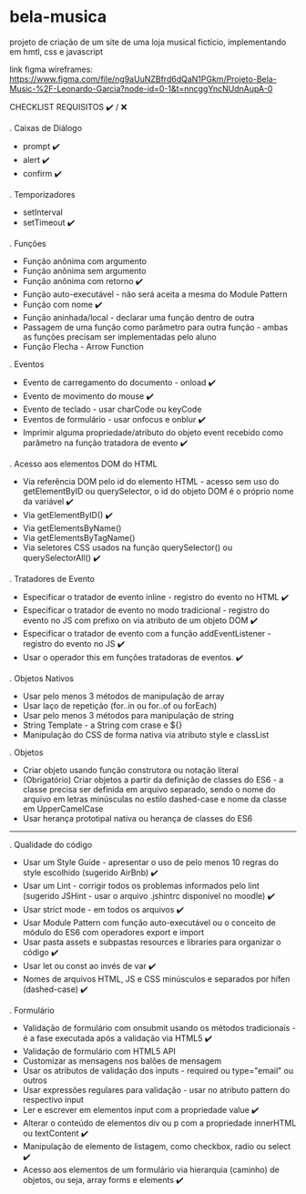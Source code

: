 # bela-musica
projeto de criação de um site de uma loja musical fictício, implementando em hmtl, css e javascript 

link figma wireframes: https://www.figma.com/file/ng9aUuNZBfrd6dQaN1PGkm/Projeto-Bela-Music-%2F-Leonardo-Garcia?node-id=0-1&t=nncggYncNUdnAupA-0


CHECKLIST REQUISITOS ✔️ / ❌

. Caixas de Diálogo
 - prompt ✔️
 - alert ✔️
 - confirm ✔️

. Temporizadores
 - setInterval
 - setTimeout ✔️

. Funções
 - Função anônima com argumento
 - Função anônima sem argumento
 - Função anônima com retorno ✔️
 - Função auto-executável - não será aceita a mesma do Module Pattern
 - Função com nome ✔️
 - Função aninhada/local - declarar uma função dentro de outra
 - Passagem de uma função como parâmetro para outra função - ambas as funções precisam ser implementadas pelo aluno
 - Função Flecha - Arrow Function

. Eventos
 - Evento de carregamento do documento - onload ✔️
 - Evento de movimento do mouse ✔️
 - Evento de teclado - usar charCode ou keyCode
 - Eventos de formulário - usar onfocus e onblur ✔️
 - Imprimir alguma propriedade/atributo do objeto event recebido como parâmetro na função tratadora de evento ✔️

. Acesso aos elementos DOM do HTML
 - Via referência DOM pelo id do elemento HTML - acesso sem uso do getElementByID ou querySelector, o id do objeto DOM é o próprio nome da variável ✔️
 - Via getElementByID() ✔️
 - Via getElementsByName()
 - Via getElementsByTagName()
 - Via seletores CSS usados na função querySelector() ou querySelectorAll() ✔️

. Tratadores de Evento
 - Especificar o tratador de evento inline - registro do evento no HTML ✔️
 - Especificar o tratador de evento no modo tradicional - registro do evento no JS com prefixo on via atributo de um objeto DOM ✔️
 - Especificar o tratador de evento com a função addEventListener - registro do evento no JS ✔️
 - Usar o operador this em funções tratadoras de eventos. ✔️

. Objetos Nativos
 - Usar pelo menos 3 métodos de manipulação de array
 - Usar laço de repetição (for..in ou for..of ou forEach)
 - Usar pelo menos 3 métodos para manipulação de string
 - String Template - a String com crase e ${}
 - Manipulação do CSS de forma nativa via atributo style e classList

. Objetos
 - Criar objeto usando função construtora ou notação literal
 - (Obrigatório) Criar objetos a partir da definição de classes do ES6 - a classe precisa ser definida em arquivo separado, sendo o nome do arquivo em letras minúsculas no estilo dashed-case e nome da classe em UpperCamelCase
 - Usar herança prototipal nativa ou herança de classes do ES6


-----------------------------------------------------------------------------------------------------------------------------------------

. Qualidade do código
 - Usar um Style Guide - apresentar o uso de pelo menos 10 regras do style escolhido (sugerido AirBnb) ✔️
 - Usar um Lint - corrigir todos os problemas informados pelo lint (sugerido JSHint - usar o arquivo .jshintrc disponível no moodle) ✔️
 - Usar strict mode - em todos os arquivos ✔️
 - Usar Module Pattern com função auto-executável ou o conceito de módulo do ES6 com operadores export e import
 - Usar pasta assets e subpastas resources e libraries para organizar o código ✔️
 - Usar let ou const ao invés de var ✔️
 - Nomes de arquivos HTML, JS e CSS minúsculos e separados por hífen (dashed-case) ✔️

. Formulário
 - Validação de formulário com onsubmit usando os métodos tradicionais - é a fase executada após a validação via HTML5 ✔️
 - Validação de formulário com HTML5 API
 - Customizar as mensagens nos balões de mensagem
 - Usar os atributos de validação dos inputs - required ou type="email" ou outros
 - Usar expressões regulares para validação - usar no atributo pattern do respectivo input
 - Ler e escrever em elementos input com a propriedade value ✔️
 - Alterar o conteúdo de elementos div ou p com a propriedade innerHTML ou textContent ✔️
 - Manipulação de elemento de listagem, como checkbox, radio ou select ✔️ 
 - Acesso aos elementos de um formulário via hierarquia (caminho) de objetos, ou seja, array forms e elements ✔️


